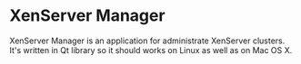 XenServer Manager
=================

XenServer Manager is an application for administrate XenServer clusters. It's written in Qt library so it should works on Linux as well as on Mac OS X.
